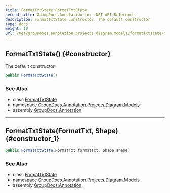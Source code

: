 ```yaml
---
title: FormatTxtState.FormatTxtState
second_title: GroupDocs.Annotation for .NET API Reference
description: FormatTxtState constructor. The default constructor
type: docs
weight: 10
url: /net/groupdocs.annotation.projects.diagram.models/formattxtstate/formattxtstate/
---
```

## FormatTxtState() {#constructor}

The default constructor.

```csharp
public FormatTxtState()
```

### See Also

* class [FormatTxtState](../)
* namespace [GroupDocs.Annotation.Projects.Diagram.Models](../../formattxtstate/)
* assembly [GroupDocs.Annotation](../../../)

---

## FormatTxtState(FormatTxt, Shape) {#constructor_1}

```csharp
public FormatTxtState(FormatTxt formatTxt, Shape shape)
```

### See Also

* class [FormatTxtState](../)
* namespace [GroupDocs.Annotation.Projects.Diagram.Models](../../formattxtstate/)
* assembly [GroupDocs.Annotation](../../../)


